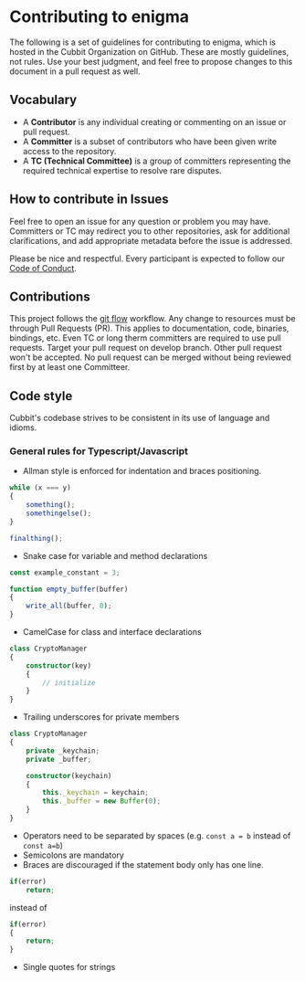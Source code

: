 # Contributing to enigma

The following is a set of guidelines for contributing to enigma, which is hosted in the Cubbit Organization on GitHub. These are mostly guidelines, not rules. Use your best judgment, and feel free to propose changes to this document in a pull request as well.

## Vocabulary

* A **Contributor** is any individual creating or commenting on an issue or pull request.
* A **Committer** is a subset of contributors who have been given write access to the repository.
* A **TC (Technical Committee)** is a group of committers representing the required technical expertise to resolve rare disputes.

## How to contribute in Issues

Feel free to open an issue for any question or problem you may have. Committers or TC may redirect you to other repositories, ask for additional clarifications, and add appropriate metadata before the issue is addressed.

Please be nice and respectful. Every participant is expected to follow our [Code of Conduct](https://github.com/cubbit/enigma/blob/master/CODE_OF_CONDUCT.md).

## Contributions

This project follows the [git flow](https://github.com/nvie/gitflow) workflow. Any change to resources must be through Pull Requests (PR). This applies to documentation, code, binaries, bindings, etc. Even TC or long therm committers are required to use pull requests. Target your pull request on develop branch. Other pull request won't be accepted. No pull request can be merged without being reviewed first by at least one Committeer.

## Code style

Cubbit's codebase strives to be consistent in its use of language and idioms.

### General rules for Typescript/Javascript

* Allman style is enforced for indentation and braces positioning.

```js
while (x === y)
{
    something();
    somethingelse();
}

finalthing();
```

* Snake case for variable and method declarations

```js
const example_constant = 3;

function empty_buffer(buffer)
{
    write_all(buffer, 0);
}
```

* CamelCase for class and interface declarations

```ts
class CryptoManager
{
    constructor(key)
    {
        // initialize
    }
}

```

* Trailing underscores for private members

```ts
class CryptoManager
{
    private _keychain;
    private _buffer;

    constructor(keychain)
    {
        this._keychain = keychain;
        this._buffer = new Buffer(0);
    }
}
```

* Operators need to be separated by spaces (e.g. `const a = b` instead of `const a=b`)
* Semicolons are mandatory
* Braces are discouraged if the statement body only has one line.

```js
if(error)
    return;

```

instead of

```js
if(error)
{
    return;
}
```

* Single quotes for strings
